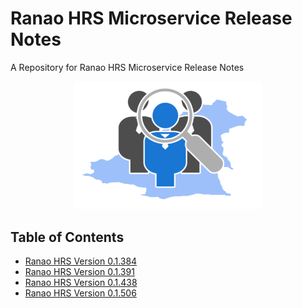 # Ranao HRS Microservice Release Notes

A Repository for Ranao HRS Microservice Release Notes

<p align="center">
  <img src="assets/ranao-hrs.svg" width="300px"/>
</p>

## Table of Contents

- [Ranao HRS Version 0.1.384](microservices/ranao-hrs-v-0-1-438.md)
- [Ranao HRS Version 0.1.391](microservices/ranao-hrs-v-0-1-391.md)
- [Ranao HRS Version 0.1.438](microservices/ranao-hrs-v-0-1-384.md)
- [Ranao HRS Version 0.1.506](microservices/ranao-hrs-v-0-1-506.md)

